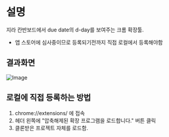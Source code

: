 # 설명

지라 칸반보드에서 due date의 d-day를 보여주는 크롬 확장툴.
- 앱 스토어에 심사중이므로 등록되기전까지 직접 로컬에서 등록해야함

## 결과화면
![Image](https://github.com/253eosam/jiraDueDateDDayMaker/assets/41896147/7a1ed64d-b7b3-4597-b3c0-6ff15368c82d)

## 로컬에 직접 등록하는 방법

1. chrome://extensions/ 에 접속
2. 헤더 왼쪽에 "압축해제된 확장 프로그램을 로드합니다." 버튼 클릭
3. 클론받은 프로젝트 자체를 로드함.


